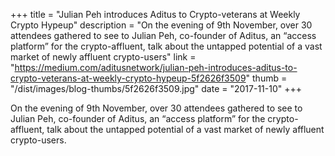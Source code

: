 +++
title = "Julian Peh introduces Aditus to Crypto-veterans at Weekly Crypto Hypeup"
description = "On the evening of 9th November, over 30 attendees gathered to see to Julian Peh, co-founder of Aditus, an “access platform” for the crypto-affluent, talk about the untapped potential of a vast market of newly affluent crypto-users"
link = "https://medium.com/aditusnetwork/julian-peh-introduces-aditus-to-crypto-veterans-at-weekly-crypto-hypeup-5f2626f3509"
thumb = "/dist/images/blog-thumbs/5f2626f3509.jpg"
date = "2017-11-10"
+++

On the evening of 9th November, over 30 attendees gathered to see to Julian Peh, co-founder of Aditus, an “access platform” for the crypto-affluent, talk about the untapped potential of a vast market of newly affluent crypto-users.
